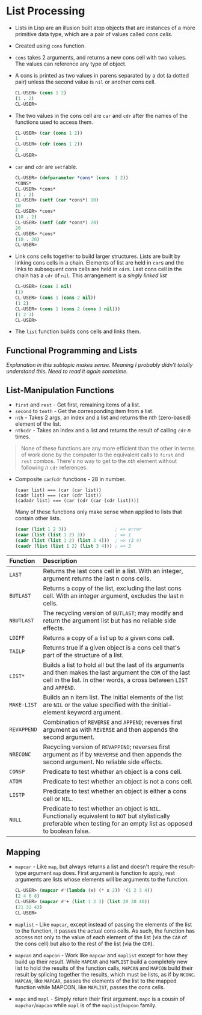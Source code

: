 # List Processing
- Lists in Lisp are an illusion built atop objects that are instances of a more primitive data type, which are a pair of values called *_cons cells_*.
- Created using `cons` function.
- `cons` takes 2 arguments, and returns a new cons cell with two values. The values can reference any type of object.

- A cons is printed as two values in parens separated by a dot (a dotted pair) unless the second value is `nil` or another cons cell.
  ```lisp
  CL-USER> (cons 1 2)
  (1 . 2)
  CL-USER>
  ```

- The two values in the cons cell are `car` and `cdr` after the names of the functions used to access them.
  ```lisp
  CL-USER> (car (cons 1 2))
  1
  CL-USER> (cdr (cons 1 2))
  2
  CL-USER>
  ```

- `car` and `cdr` are `setf`able.
  ```lisp
  CL-USER> (defparameter *cons* (cons  1 2))
  *CONS*
  CL-USER> *cons*
  (1 . 2)
  CL-USER> (setf (car *cons*) 10)
  10
  CL-USER> *cons*
  (10 . 2)
  CL-USER> (setf (cdr *cons*) 20)
  20
  CL-USER> *cons*
  (10 . 20)
  CL-USER>
  ```

- Link cons cells together to build larger structures. Lists are built by linking cons cells in a chain. Elements of list are held in `car`s and the links to subsequent cons cells are held in `cdr`s. Last cons cell in the chain has a `cdr` of `nil`. This arrangement is a *_singly linked list_*
  ```lisp
  CL-USER> (cons 1 nil)
  (1)
  CL-USER> (cons 1 (cons 2 nil))
  (1 2)
  CL-USER> (cons 1 (cons 2 (cons 3 nil)))
  (1 2 3)
  CL-USER>
  ```

- The `list` function builds cons cells and links them.

## Functional Programming and Lists
_Explanation in this subtopic makes sense. Meaning I probably didn't totally understand this. Need to read it again sometime._

## List-Manipulation Functions
- `first` and `rest` - Get first, remaining items of a list.
- `second` to `tenth` - Get the corresponding item from a list.
- `nth` - Takes 2 args, an index and a list and returns the _nth_ (zero-based) element of the list.
- `nthcdr` - Takes an index and a list and returns the result of calling `cdr` _n_ times.

> None of these functions are any more efficient than the other in terms of work done by the computer to the equivalent calls to `first` and `rest` combos. There's no way to get to the _nth_ element without following _n_ `cdr` references.

- Composite `car`/`cdr` functions - 28 in number.
  ```
  (caar list) === (car (car list))
  (cadr list) === (car (cdr list))
  (cadadr list) === (car (cdr (car (cdr list))))
  ```

  Many of these functions only make sense when applied to lists that contain other lists.
  ```lisp
  (caar (list 1 2 3))                  ; => error
  (caar (list (list 1 2) 3))           ; => 1
  (cadr (list (list 1 2) (list 3 4)))  ; => (3 4)
  (caadr (list (list 1 2) (list 3 4))) ; => 3
  ```

| Function | Description |
| :------------- | :------------- |
| `LAST`      | Returns the last cons cell in a list. With an integer, argument returns the last n cons cells. |
| `BUTLAST`   | Returns a copy of the list, excluding the last cons cell. With an integer argument, excludes the last n cells. |
| `NBUTLAST`  | The recycling version of `BUTLAST`; may modify and return the argument list but has no reliable side effects. |
| `LDIFF`     | Returns a copy of a list up to a given cons cell. |
| `TAILP`     | Returns true if a given object is a cons cell that's part of the structure of a list. |
| `LIST*`     | Builds a list to hold all but the last of its arguments and then makes the last argument the `CDR` of the last cell in the list. In other words, a cross between `LIST` and `APPEND`. |
| `MAKE-LIST` | Builds an n item list. The initial elements of the list are `NIL` or the value specified with the :initial-element keyword argument. |
| `REVAPPEND` | Combination of `REVERSE` and `APPEND`; reverses first argument as with `REVERSE` and then appends the second argument. |
| `NRECONC`   | Recycling version of `REVAPPEND`; reverses first argument as if by `NREVERSE` and then appends the second argument. No reliable side effects. |
| `CONSP`     | Predicate to test whether an object is a cons cell. |
| `ATOM`      | Predicate to test whether an object is not a cons cell. |
| `LISTP`     | Predicate to test whether an object is either a cons cell or `NIL`. |
| `NULL`      | Predicate to test whether an object is `NIL`. Functionally equivalent to `NOT` but stylistically preferable when testing for an empty list as opposed to boolean false. |


## Mapping
- `mapcar` - Like `map`, but always returns a list and doesn't require the result-type argument `map` does. First argument is function to apply, rest arguments are lists whose elements will be arguments to the function.
  ```lisp
  CL-USER> (mapcar #'(lambda (x) (* x 2)) '(1 2 3 4))
  (2 4 6 8)
  CL-USER> (mapcar #'+ (list 1 2 3) (list 20 30 40))
  (21 32 43)
  CL-USER>
  ```

- `maplist` - Like `mapcar`, except instead of passing the elements of the list to the function, it passes the actual cons cells. As such, the function has access not only to the value of each element of the list (via the `CAR` of the cons cell) but also to the rest of the list (via the `CDR`).

- `mapcan` and `mapcon` - Work like `mapcar` and `maplist` except for how they build up their result. While `MAPCAR` and `MAPLIST` build a completely new list to hold the results of the function calls, `MAPCAN` and `MAPCON` build their result by splicing together the results, which must be lists, as if by `NCONC`. `MAPCAN`, like `MAPCAR`, passes the elements of the list to the mapped function while MAPCON, like `MAPLIST`, passes the cons cells.

- `mapc` and `mapl` - Simply return their first argument. `mapc` is a cousin of `mapchar`/`mapcan` while `mapl` is of the `maplist`/`mapcon` family.
